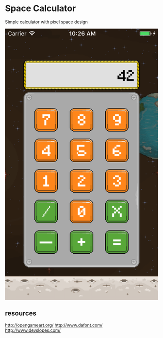 # Space Calculator

Simple calculator with pixel space design

![screen](screen1.png)

## resources
http://opengameart.org/
http://www.dafont.com/
http://www.devslopes.com/

